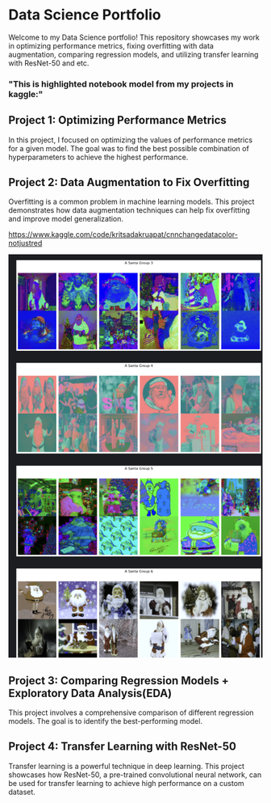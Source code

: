 # Data Science Portfolio

Welcome to my Data Science portfolio! This repository showcases my work in optimizing performance metrics, fixing overfitting with data augmentation, comparing regression models, and utilizing transfer learning with ResNet-50 and etc.

### "This is highlighted notebook model from my projects in kaggle:"

## Project 1: Optimizing Performance Metrics

In this project, I focused on optimizing the values of performance metrics for a given model. The goal was to find the best possible combination of hyperparameters to achieve the highest performance.

## Project 2: Data Augmentation to Fix Overfitting

Overfitting is a common problem in machine learning models. This project demonstrates how data augmentation techniques can help fix overfitting and improve model generalization.

https://www.kaggle.com/code/kritsadakruapat/cnnchangedatacolor-notjustred

![image](0image/colorchange.png)

## Project 3: Comparing Regression Models + Exploratory Data Analysis(EDA)

This project involves a comprehensive comparison of different regression models. The goal is to identify the best-performing model.


## Project 4: Transfer Learning with ResNet-50

Transfer learning is a powerful technique in deep learning. This project showcases how ResNet-50, a pre-trained convolutional neural network, can be used for transfer learning to achieve high performance on a custom dataset.


